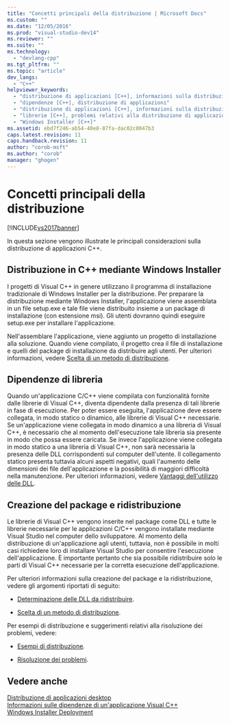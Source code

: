 ```yaml
---
title: "Concetti principali della distribuzione | Microsoft Docs"
ms.custom: ""
ms.date: "12/05/2016"
ms.prod: "visual-studio-dev14"
ms.reviewer: ""
ms.suite: ""
ms.technology: 
  - "devlang-cpp"
ms.tgt_pltfrm: ""
ms.topic: "article"
dev_langs: 
  - "C++"
helpviewer_keywords: 
  - "distribuzione di applicazioni [C++], informazioni sulla distribuzione di applicazioni"
  - "dipendenze [C++], distribuzione di applicazioni"
  - "distribuzione di applicazioni [C++], informazioni sulla distribuzione di applicazioni"
  - "librerie [C++], problemi relativi alla distribuzione di applicazioni"
  - "Windows Installer [C++]"
ms.assetid: ebd7f246-ab54-40e8-87fa-dac02c0047b3
caps.latest.revision: 11
caps.handback.revision: 11
author: "corob-msft"
ms.author: "corob"
manager: "ghogen"
---
```

# Concetti principali della distribuzione
[!INCLUDE[vs2017banner](../assembler/inline/includes/vs2017banner.md)]

In questa sezione vengono illustrate le principali considerazioni sulla distribuzione di applicazioni C\+\+.  
  
## Distribuzione in C\+\+ mediante Windows Installer  
 I progetti di Visual C\+\+ in genere utilizzano il programma di installazione tradizionale di Windows Installer per la distribuzione.  Per preparare la distribuzione mediante Windows Installer, l'applicazione viene assemblata in un file setup.exe e tale file viene distribuito insieme a un package di installazione \(con estensione msi\).  Gli utenti dovranno quindi eseguire setup.exe per installare l'applicazione.  
  
 Nell'assemblare l'applicazione, viene aggiunto un progetto di installazione alla soluzione. Quando viene compilato, il progetto crea il file di installazione e quelli del package di installazione da distribuire agli utenti.   Per ulteriori informazioni, vedere [Scelta di un metodo di distribuzione](../ide/choosing-a-deployment-method.md).  
  
## Dipendenze di libreria  
 Quando un'applicazione C\/C\+\+ viene compilata con funzionalità fornite dalle librerie di Visual C\+\+, diventa dipendente dalla presenza di tali librerie in fase di esecuzione.  Per poter essere eseguita, l'applicazione deve essere collegata, in modo statico o dinamico, alle librerie di Visual C\+\+ necessarie.  Se un'applicazione viene collegata in modo dinamico a una libreria di Visual C\+\+, è necessario che al momento dell'esecuzione tale libreria sia presente in modo che possa essere caricata.  Se invece l'applicazione viene collegata in modo statico a una libreria di Visual C\+\+, non sarà necessaria la presenza delle DLL corrispondenti sul computer dell'utente.  Il collegamento statico presenta tuttavia alcuni aspetti negativi, quali l'aumento delle dimensioni dei file dell'applicazione e la possibilità di maggiori difficoltà nella manutenzione.  Per ulteriori informazioni, vedere [Vantaggi dell'utilizzo delle DLL](../build/advantages-of-using-dlls.md).  
  
## Creazione del package e ridistribuzione  
 Le librerie di Visual C\+\+ vengono inserite nel package come DLL e tutte le librerie necessarie per le applicazioni C\/C\+\+ vengono installate mediante Visual Studio nel computer dello sviluppatore.   Al momento della distribuzione di un'applicazione agli utenti, tuttavia, non è possibile in molti casi richiedere loro di installare Visual Studio per consentire l'esecuzione dell'applicazione.  È importante pertanto che sia possibile ridistribuire solo le parti di Visual C\+\+ necessarie per la corretta esecuzione dell'applicazione.  
  
 Per ulteriori informazioni sulla creazione del package e la ridistribuzione, vedere gli argomenti riportati di seguito:  
  
-   [Determinazione delle DLL da ridistribuire](../ide/determining-which-dlls-to-redistribute.md).  
  
-   [Scelta di un metodo di distribuzione](../ide/choosing-a-deployment-method.md).  
  
 Per esempi di distribuzione e suggerimenti relativi alla risoluzione dei problemi, vedere:  
  
-   [Esempi di distribuzione](../ide/deployment-examples.md).  
  
-   [Risoluzione dei problemi](../build/troubleshooting-c-cpp-isolated-applications-and-side-by-side-assemblies.md).  
  
## Vedere anche  
 [Distribuzione di applicazioni desktop](../ide/deploying-native-desktop-applications-visual-cpp.md)   
 [Informazioni sulle dipendenze di un'applicazione Visual C\+\+](../ide/understanding-the-dependencies-of-a-visual-cpp-application.md)   
 [Windows Installer Deployment](http://msdn.microsoft.com/it-it/121be21b-b916-43e2-8f10-8b080516d2a0)